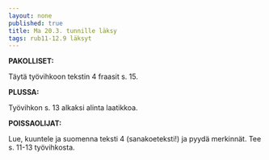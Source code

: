 ```yaml
---
layout: none
published: true
title: Ma 20.3. tunnille läksy
tags: rub11-12.9 läksyt
---
```

**PAKOLLISET:**

Täytä työvihkoon tekstin 4 fraasit s. 15.

**PLUSSA:**

Työvihkon s. 13 alkaksi alinta laatikkoa.

**POISSAOLIJAT:**

Lue, kuuntele ja suomenna teksti 4 (sanakoeteksti!) ja pyydä merkinnät. Tee s. 11-13 työvihkosta.
